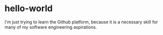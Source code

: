 # hello-world

I'm just trying to learn the Github platform, because it is a necessary skill for many of my software engineering aspirations.
